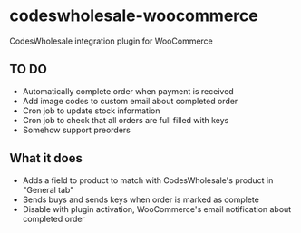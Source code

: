 codeswholesale-woocommerce
==========================

CodesWholesale integration plugin for WooCommerce

TO DO
-----
* Automatically complete order when payment is received
* Add image codes to custom email about completed order
* Cron job to update stock information
* Cron job to check that all orders are full filled with keys
* Somehow support preorders


What it does
------------
* Adds a field to product to match with CodesWholesale's product in "General tab" 
* Sends buys and sends keys when order is marked as complete
* Disable with plugin activation, WooCommerce's email notification about completed order
